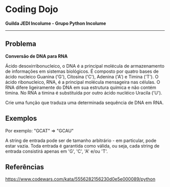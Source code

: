 # Coding Dojo

**Guilda JEDI Incolume - Grupo Python Incolume**

---

## Problema

**Conversão de DNA para RNA**

Ácido desoxirribonucleico, o DNA é a principal molécula de armazenamento
de informações em sistemas biológicos.
É composto por quatro bases de ácido nucleico Guanina ('G'), Citosina ('C'),
Adenina ('A') e Timina ('T').
O ácido ribonucleico, RNA, é a principal molécula mensageira nas células.
O RNA difere ligeiramente do DNA em sua estrutura química e não contém timina.
No RNA a timina é substituída por outro ácido nucléico Uracila ('U').

Crie uma função que traduza uma determinada sequência de DNA em RNA.

## Exemplos

Por exemplo: "GCAT" => "GCAU"

A string de entrada pode ser de tamanho arbitrário - em particular,
pode estar vazia. Toda entrada é garantida como válida, ou seja,
cada string de entrada consistirá apenas em 'G', 'C', 'A' e/ou 'T'.

## Referências

https://www.codewars.com/kata/5556282156230d0e5e000089/python
